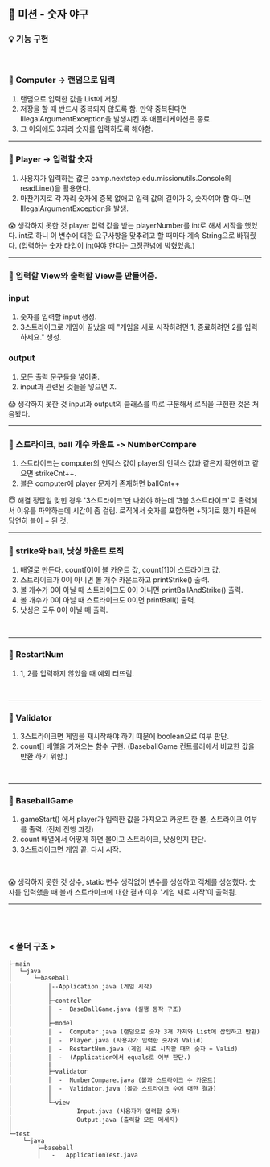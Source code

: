 ## 📙 미션 - 숫자 야구

### 💡 기능 구현

<br>

### 📃 Computer -> 랜덤으로 입력
1. 랜덤으로 입력한 값을 List에 저장.
2. 저장을 할 때 반드시 중복되지 않도록 함. 만약 중복된다면 IllegalArgumentException을 발생시킨 후 애플리케이션은 종료.
3. 그 이외에도 3자리 숫자를 입력하도록 해야함.
   <br>

***

### 📃 Player -> 입력할 숫자
1. 사용자가 입력하는 값은 camp.nextstep.edu.missionutils.Console의 readLine()을 활용한다.
2. 마찬가지로 각 자리 숫자에 중복 없애고 입력 값의 길이가 3, 숫자여야 함 아니면 IllegalArgumentException을 발생.

😱 생각하지 못한 것
player 입력 값을 받는 playerNumber를 int로 해서 시작을 했었다. int로 하니 이 변수에 대한 요구사항을
맞추려고 할 때마다 계속 String으로 바꿔줬다. (입력하는 숫자 타입이 int여야 한다는 고정관념에 박혔었음.)
<br>

***

### 📃 입력할 View와 출력할 View를 만들어줌.

### input
1. 숫자를 입력할 input 생성.
2. 3스트라이크로 게임이 끝났을 때 "게임을 새로 시작하려면 1, 종료하려면 2를 입력하세요." 생성.
   <br>

### output
1. 모든 출력 문구들을 넣어줌.
2. input과 관련된 것들을 넣으면 X.

😱 생각하지 못한 것
input과 output의 클래스를 따로 구분해서 로직을 구현한 것은 처음봤다.
<br>

***

### 📃 스트라이크, ball 개수 카운트 -> NumberCompare
1. 스트라이크는 computer의 인덱스 값이 player의 인덱스 값과 같은지 확인하고 같으면 strikeCnt++.
2. 볼은 computer에 player 문자가 존재하면 ballCnt++
   <br>

😇 해결
정답일 맞힌 경우 '3스트라이크'만 나와야 하는데 '3볼 3스트라이크'로 출력해서 이유를 파악하는데 시간이 좀 걸림.
로직에서 숫자를 포함하면 +하기로 했기 때문에 당연히 볼이 + 된 것.
<br>

***

### 📃 strike와 ball, 낫싱 카운트 로직
1. 배열로 만든다. count[0]이 볼 카운트 값, count[1]이 스트라이크 값.
2. 스트라이크가 0이 아니면 볼 개수 카운트하고 printStrike() 출력.
3. 볼 개수가 0이 아닐 때 스트라이크도 0이 아니면 printBallAndStrike() 출력.
4. 볼 개수가 0이 아닐 때 스트라이크도 0이면 printBall() 출력.
5. 낫싱은 모두 0이 아닐 때 출력.
<br>

***

### 📃 RestartNum
1. 1, 2를 입력하지 않았을 때 예외 터뜨림.
<br>

***

### 📃 Validator
1. 3스트라이크면 게임을 재시작해야 하기 때문에 boolean으로 여부 판단.
2. count[] 배열을 가져오는 함수 구현. (BaseballGame 컨트롤러에서 비교한 값을 반환 하기 위함.)
<br>

***

### 📃 BaseballGame
1. gameStart() 에서 player가 입력한 값을 가져오고 카운트 한 볼, 스트라이크 여부를 출력. (전체 진행 과정)
2. count 배열에서 어떻게 하면 볼이고 스트라이크, 낫싱인지 판단.
3. 3스트라이크면 게임 끝. 다시 시작.
<br>

😱 생각하지 못한 것
상수, static 변수 생각없이 변수를 생성하고 객체를 생성했다.
숫자를 입력했을 때 볼과 스트라이크에 대한 결과 이후 '게임 새로 시작'이 출력됨.

***
<br>
<br>

### < 폴더 구조 >
```
├─main
│  └─java
│      └─baseball
│          │--Application.java (게임 시작)
│          │
│          ├─controller
│          │  -  BaseBallGame.java (실행 동작 구조)
│          │
│          ├─model
│          │  -  Computer.java (랜덤으로 숫자 3개 가져와 List에 삽입하고 반환)
│          │  -  Player.java (사용자가 입력한 숫자와 Valid)
│          │  -  RestartNum.java (게임 새로 시작할 때의 숫자 + Valid)
│          │  -  (Application에서 equals로 여부 판단.)
|          |
│          ├─validator
│          │  -  NumberCompare.java (볼과 스트라이크 수 카운트)
│          │  -  Validator.java (볼과 스트라이크 수에 대한 결과)
│          │
│          └─view
│                  Input.java (사용자가 입력할 숫자)
│                  Output.java (출력할 모든 메세지)
│
└─test
    └─java
        ├─baseball
        │   -   ApplicationTest.java
```
